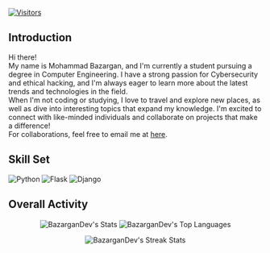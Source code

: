 [![Visitors](https://api.visitorbadge.io/api/visitors?path=https%3A%2F%2Fgithub%2FBazarganDev&countColor=%23ff8a65&style=flat)](https://visitorbadge.io/status?path=https%3A%2F%2Fgithub%2FBazarganDev)
## Introduction
Hi there!<br>My name is Mohammad Bazargan, and I'm currently a student pursuing a degree in Computer Engineering. I have a strong passion for Cybersecurity and ethical hacking, and I'm always eager to learn more about the latest trends and technologies in the field.<br>
When I'm not coding or studying, I love to travel and explore new places, as well as dive into interesting topics that expand my knowledge. I'm excited to connect with like-minded individuals and collaborate on projects that make a difference!<br>
For collaborations, feel free to email me at <a href="mailto:mohammadbazargan060918@duck.com">here</a>.

## Skill Set
![Python](https://img.shields.io/badge/Python-306998?style=for-the-badge&logo=python&logoColor=FFD43B)
![Flask](https://img.shields.io/badge/Flask-000000?style=for-the-badge&logo=flask&logoColor=white)
![Django](https://img.shields.io/badge/Django-092E20?style=for-the-badge&logo=django&logoColor=green)

<!-- ![Folium](https://img.shields.io/badge/Folium-77B829?style=for-the-badge&logo=folium&logoColor=354A21) -->
<!-- ![Linux](https://img.shields.io/badge/Linux-FCC624?style=for-the-badge&logo=linux&logoColor=black) -->
<!-- ![Shell Script](https://img.shields.io/badge/Shell_Script-121011?style=for-the-badge&logo=gnu-bash&logoColor=white) -->
<!-- ![GNU Bash](https://img.shields.io/badge/GNU%20Bash-4EAA25?style=for-the-badge&logo=GNU%20Bash&logoColor=white) -->
<!-- ![Powershell](https://img.shields.io/badge/powershell-5391FE?style=for-the-badge&logo=powershell&logoColor=white) -->
<!-- ![Vim Script](https://img.shields.io/badge/VIM-019733?&style=for-the-badge&logo=vim&logoColor=white) -->
<!-- ![Git](https://img.shields.io/badge/GIT-F05032?style=for-the-badge&logo=git&logoColor=white) -->
<!-- ![Perl](https://img.shields.io/badge/Perl-39457E?style=for-the-badge&logo=perl&logoColor=white) -->
<!-- ![Lua](https://img.shields.io/badge/Lua-2C2D72?style=for-the-badge&logo=lua&logoColor=white) -->
<!-- ![C](https://img.shields.io/badge/C-A8B9CC?style=for-the-badge&logo=c&logoColor=white) -->
<!-- ![CPlusPlus](https://img.shields.io/badge/C%2B%2B-00599C?style=for-the-badge&logo=c%2B%2B&logoColor=white) -->
<!-- ![Go](https://img.shields.io/badge/Go-00ADD8?style=for-the-badge&logo=go&logoColor=white) -->
<!-- ![FastAPI](https://img.shields.io/badge/fastapi-109989?style=for-the-badge&logo=FASTAPI&logoColor=white) -->
<!-- ![Django REST](https://img.shields.io/badge/django%20rest-ff1709?style=for-the-badge&logo=django&logoColor=white) -->
<!-- ![PyTorch](https://img.shields.io/badge/PyTorch-EE4C2C?style=for-the-badge&logo=pytorch&logoColor=white) -->
<!-- ![TensorFlow](https://img.shields.io/badge/TensorFlow-FF6F00?style=for-the-badge&logo=tensorflow&logoColor=white) -->
<!-- ![Keras](https://img.shields.io/badge/Keras-FF0000?style=for-the-badge&logo=keras&logoColor=white) -->
<!-- ![Scikit Learn](https://img.shields.io/badge/scikit_learn-F7931E?style=for-the-badge&logo=scikit-learn&logoColor=white) -->
<!-- ![Pandas](https://img.shields.io/badge/Pandas-2C2D72?style=for-the-badge&logo=pandas&logoColor=white) -->
<!-- ![NumPy](https://img.shields.io/badge/Numpy-777BB4?style=for-the-badge&logo=numpy&logoColor=white) -->
<!-- ![Selenium](https://img.shields.io/badge/Selenium-43B02A?style=for-the-badge&logo=Selenium&logoColor=white) -->
<!-- ![Amazon AWS](https://img.shields.io/badge/Amazon_AWS-FF9900?style=for-the-badge&logo=amazonaws&logoColor=white) -->
<!-- ![Cloudflare](https://img.shields.io/badge/Cloudflare-F38020?style=for-the-badge&logo=Cloudflare&logoColor=white) -->
<!-- ![PythonAnywhere](https://img.shields.io/badge/PythonAnywhere-1D9FD7?style=for-the-badge&logoSize=auto&logo=pythonanywhere&logoColor=white) -->
<!-- ![Metasploit](https://img.shields.io/badge/metasploit-2596CD?style=for-the-badge&logo=metasploit&logoColor=white) -->
<!-- ![Kubernetes](https://img.shields.io/badge/Kubernetes-3069DE?style=for-the-badge&logo=kubernetes&logoColor=white) -->
<!-- ![SQLAlchemy](https://img.shields.io/badge/SQLAlchemy-?style=for-the-badge&logo=sqlalchemy&logoColor=black#D71F00) -->
<!-- ![MongoDB](https://img.shields.io/badge/MongoDB-4EA94B?style=for-the-badge&logo=mongodb&logoColor=white) -->
<!-- ![MySQL](https://img.shields.io/badge/MySQL-005C84?style=for-the-badge&logo=mysql&logoColor=white) -->
<!-- ![SQLite](https://img.shields.io/badge/Sqlite-003B57?style=for-the-badge&logo=sqlite&logoColor=white) -->
<!-- ![PostgreSQL](https://img.shields.io/badge/PostgreSQL-316192?style=for-the-badge&logo=postgresql&logoColor=white) -->
<!-- ![Microsoft SQL Server](https://img.shields.io/badge/Microsoft%20SQL%20Server-CC2927?style=for-the-badge&logo=microsoft%20sql%20server&logoColor=white) -->
<!-- ![Oracle](https://img.shields.io/badge/Oracle-F80000?style=for-the-badge&logo=oracle&logoColor=black) -->
<!-- ![Github Actions](https://img.shields.io/badge/Github%20Actions-282a2e?style=for-the-badge&logo=githubactions&logoColor=367cfe) -->
<!-- ![Docker](https://img.shields.io/badge/Docker-2CA5E0?style=for-the-badge&logo=docker&logoColor=white) -->
<!-- ![Conda](https://img.shields.io/badge/conda-342B029.svg?&style=for-the-badge&logo=anaconda&logoColor=white) -->
<!-- ![Jupyter](https://img.shields.io/badge/Jupyter-F37626.svg?&style=for-the-badge&logo=Jupyter&logoColor=white) -->

## Overall Activity
<p align="center">
	<img align="center" alt="BazarganDev's Stats" src="https://github-readme-stats.vercel.app/api?username=BazarganDev&theme=gotham&show_icons=true&hide_border=true&count_private=true" />
	<img align="center" alt="BazarganDev's Top Languages" src="https://github-readme-stats.vercel.app/api/top-langs/?username=BazarganDev&theme=gotham&show_icons=true&hide_border=true&layout=donut" />
</p>
<p align="center">
	<img align="center" alt="BazarganDev's Streak Stats" src="https://github-readme-streak-stats.herokuapp.com/?user=BazarganDev&theme=gotham&hide_border=true" />
</p>

